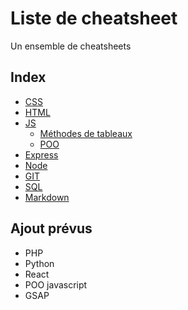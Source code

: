 # Liste de cheatsheet

Un ensemble de cheatsheets

## Index

- [CSS](/CSS/CSS.md)
- [HTML](/HTML/HTML.md)
- [JS](/Javascript/JS.md)
  - [Méthodes de tableaux](/Javascript/Méthodes%20de%20tableaux.md)
  - [POO](/Javascript/POO.md)
- [Express](/express/Express.md)
- [Node](/Node/Node.md)
- [GIT](/GIT/GIT.md)
- [SQL](/SQL/SQL.md)
- [Markdown](/Markdown/Markdown.md)

## Ajout prévus

- PHP
- Python
- React
- POO javascript
- GSAP
